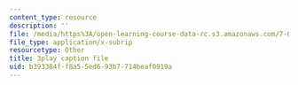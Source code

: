 ```yaml
---
content_type: resource
description: ''
file: /media/https%3A/open-learning-course-data-rc.s3.amazonaws.com/7-014-introductory-biology-spring-2005/b393384ff8a55ed693b7714beaf0919a_ONYokXoy04Q.vtt
file_type: application/x-subrip
resourcetype: Other
title: 3play caption file
uid: b393384f-f8a5-5ed6-93b7-714beaf0919a
---
```

